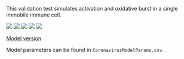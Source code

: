 This validation test simulates activation and oxidative burst in a single immobile immune cell. 

![](https://drive.google.com/uc?export=view&id=1lCNLa5jAFVGL1cqL2m7ixcvSCAmwZK3e)
![](https://drive.google.com/uc?export=view&id=1WtUfCzcQD_l-K_buLVCf-bkH-CjAcCxi)
![](https://drive.google.com/uc?export=view&id=1G6BQuvknx2XpXnoXxkyQCBZHXAyki8PG)
![](https://drive.google.com/uc?export=view&id=13QdOYWHw7fg85S-vzhdpTE0pRVzx1VPu)
![](https://drive.google.com/uc?export=view&id=1jtXdLFeJGtKnPs5FFRyLGh47UF9GCD6n)

[Model version](https://github.com/covid-tissue-models/covid-tissue-response-models/tree/9f9e1c2d78583a02a92b109795e7ba7de6ddbdb8/CC3D/Models/BiocIU/SARSCoV2MultiscaleVTM/Model)

Model parameters can be found in `CoronavirusModelParams.csv`.